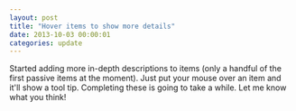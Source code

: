 ```yaml
---
layout: post
title: "Hover items to show more details"
date: 2013-10-03 00:00:01
categories: update
---
```


Started adding more in-depth descriptions to items (only a handful of the first passive items at the moment). Just put your mouse over an item and it'll show a tool tip. Completing these is going to take a while. Let me know what you think!